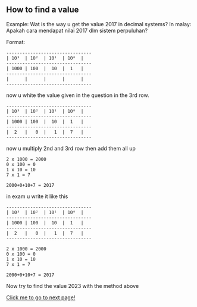 ## How to find a value

Example: Wat is the way u get the value 2017 in decimal systems?
In malay: Apakah cara mendapat nilai 2017 dlm sistem perpuluhan?

Format:
```
--------------------------------
| 10³  | 10²  | 10¹  | 10⁰  |
--------------------------------
| 1000 | 100  |  10  |  1   |
--------------------------------
|      |      |      |      |
--------------------------------
```

now u white the value given in the question in the 3rd row.

```
--------------------------------
| 10³  | 10²  | 10¹  | 10⁰  |
--------------------------------
| 1000 | 100  |  10  |  1   |
--------------------------------
|  2   |   0  |   1  |  7   |
--------------------------------
```

now u multiply 2nd and 3rd row then add them all up

```
2 x 1000 = 2000
0 x 100 = 0
1 x 10 = 10
7 x 1 = 7

2000+0+10+7 = 2017
```

in exam u write it like this

```
--------------------------------
| 10³  | 10²  | 10¹  | 10⁰  |
--------------------------------
| 1000 | 100  |  10  |  1   |
--------------------------------
|  2   |   0  |   1  |  7   |
--------------------------------

2 x 1000 = 2000
0 x 100 = 0
1 x 10 = 10
7 x 1 = 7

2000+0+10+7 = 2017
```

Now try to find the value 2023 with the method above

[Click me to go to next page!](https://chiayunhau.github.io/ask-nota/#/English/2.2.1)
